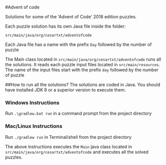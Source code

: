 #Advent of code

Solutions for some of the 'Advent of Code' 2018 edition puzzles.

Each puzzle solution has its own Java file inside the folder:

 `src/main/java/org/cesartxt/adventofcode`

Each Java file has a name with the prefix `Day` followed by the number of puzzle

The Main class located in  `src/main/java/org/cesartxt/adventofcode` runs all the solutions. It reads each puzzle input files located in `src/main/resources`. The name of the input files start with the prefix `day` followed by the number of puzzle

##How to run all the solutions?
The solutions are coded in Java. You should have installed JDK 8 or a superior version to execute them.

### Windows Instructions
 Run `.\gradlew.bat run` in a command prompt from the project directory

### Mac/Linux Instructions
Run `./gradlew run` in Terminal/shell from the project directory

The above instructions executes the `Main` java class located in `src/main/java/org/cesartxt/adventofcode` and executes all the solved puzzles.